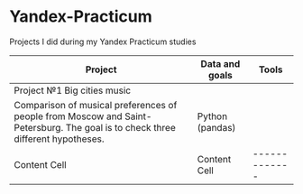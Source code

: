# Yandex-Practicum
Projects I did during my Yandex Practicum studies

| Project  | Data and goals | Tools |
| ------------- | ------------- | ------------- |
| Project №1 Big cities music  | 
Comparison of musical preferences of people from Moscow and Saint-Petersburg. The goal is to check three different hypotheses. | Python (pandas) |
| Content Cell  | Content Cell  | ------------- |
